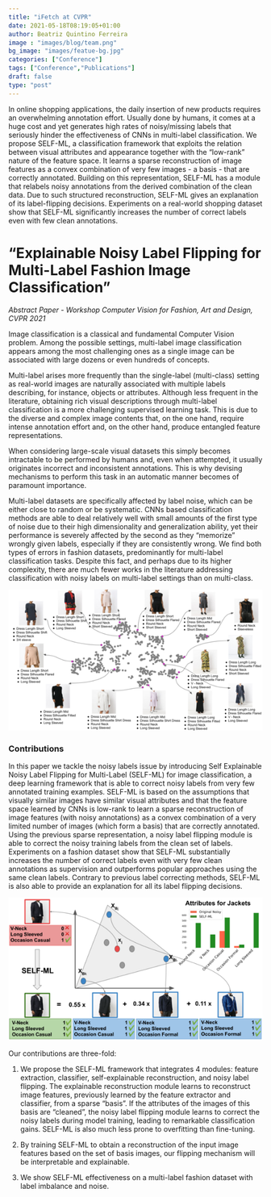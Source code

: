 ```yaml
---
title: "iFetch at CVPR"
date: 2021-05-18T08:19:05+01:00
author: Beatriz Quintino Ferreira
image : "images/blog/team.png"
bg_image: "images/featue-bg.jpg"
categories: ["Conference"]
tags: ["Conference","Publications"]
draft: false
type: "post"
---
```


	
					
In online shopping applications, the daily insertion of new products requires an overwhelming annotation effort. Usually done by humans, it comes at a huge cost and yet generates high rates of noisy/missing labels that seriously hinder the effectiveness of CNNs in multi-label classification. We propose SELF-ML, a classification framework that exploits the relation between visual attributes and appearance together with the “low-rank” nature of the feature space. It learns a sparse reconstruction of image features as a convex combination of very few images - a basis - that are correctly annotated. Building on this representation, SELF-ML has a module that relabels noisy annotations from the derived combination of the clean data. Due to such structured reconstruction, SELF-ML gives an explanation of its label-flipping decisions. Experiments on a real-world shopping dataset show that SELF-ML significantly increases the number of correct labels even with few clean annotations. 
				

# “Explainable Noisy Label Flipping for Multi-Label Fashion Image Classification”
_Abstract Paper - Workshop Computer Vision for Fashion, Art and Design, CVPR 2021_


Image classification is a classical and fundamental Computer Vision problem. Among the possible settings, multi-label image classification appears among the most challenging ones as a single image can be associated with large dozens or even hundreds of concepts. 

Multi-label arises more frequently than the single-label (multi-class) setting as real-world images are naturally associated with multiple labels describing, for instance, objects or attributes. Although less frequent in the literature, obtaining rich visual descriptions through multi-label classification is a more challenging supervised learning task. This is due to the diverse and complex image contents that, on the one hand, require intense annotation effort and, on the other hand, produce entangled feature representations.

When considering large-scale visual datasets this simply becomes intractable to be performed by humans and, even when attempted, it usually originates incorrect and inconsistent annotations. This is why devising mechanisms to perform this task in an automatic manner becomes of paramount importance.  	 	 							

Multi-label datasets are specifically affected by label noise, which can be either close to random or be systematic. CNNs based classification methods are able to deal relatively well with small amounts of the first type of noise due to their high dimensionality and generalization ability, yet their performance is severely affected by the second as they “memorize” wrongly given labels, especially if they are consistently wrong. We find both types of errors in fashion datasets, predominantly for multi-label classification tasks. Despite this fact, and perhaps due to its higher complexity, there are much fewer works in the literature addressing classification with noisy labels on multi-label settings than on multi-class.

![Overview](/images/blog/cvpr2021/tsne_cis_dresses_convex_hull_dresses_labels.png)

		
### Contributions

In this paper we tackle the noisy labels issue by introducing Self Explainable Noisy Label Flipping for Multi-Label (SELF-ML) for image classification, a deep learning framework that is able to correct noisy labels from very few annotated training examples. SELF-ML is based on the assumptions that visually similar images have similar visual attributes and that the feature space learned by CNNs is low-rank to learn a sparse reconstruction of image features (with noisy annotations) as a convex combination of a very limited number of images (which form a basis) that are correctly annotated. Using the previous sparse representation, a noisy label flipping module is able to correct the noisy training labels from the clean set of labels. Experiments on a fashion dataset show that SELF-ML substantially increases the number of correct labels even with very few clean annotations as supervision and outperforms popular approaches using the same clean labels. Contrary to previous label correcting methods, SELF-ML is also able to provide an explanation for all its label flipping decisions. 		

![Approach](/images/blog/cvpr2021/Scheme_introduction.png)


Our contributions are three-fold:

1. We propose the SELF-ML framework that integrates 4 modules: feature extraction, classifier, self-explainable reconstruction, and noisy label flipping. The explainable reconstruction module learns to reconstruct image features, previously learned by the feature extractor and classifier, from a sparse “basis”. If the attributes of the images of this basis are “cleaned”, the noisy label flipping module learns to correct the noisy labels during model training, leading to remarkable classification gains. SELF-ML is also much less prone to overfitting than fine-tuning.

2. By training SELF-ML to obtain a reconstruction of the input image features based on the set of basis images, our flipping mechanism will be interpretable and explainable.

3. We show SELF-ML effectiveness on a multi-label fashion dataset with label imbalance and noise.	




